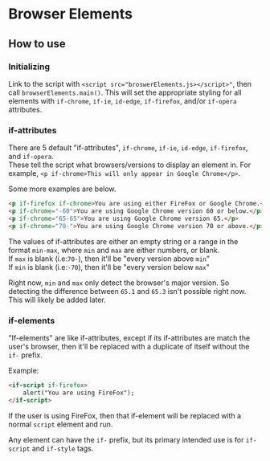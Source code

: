 # Browser Elements

## How to use

### Initializing

Link to the script with `<script src="broswerElements.js></script>"`, then call `browserElements.main()`. This will set the appropriate styling for all elements with `if-chrome`, `if-ie`, `id-edge`, `if-firefox`, and/or `if-opera` attributes.

### if-attributes

There are 5 default "if-attributes", `if-chrome`, `if-ie`, `id-edge`, `if-firefox`, and `if-opera`.\
These tell the script what browsers/versions to display an element in. For example, `<p if-chrome>This will only appear in Google Chrome</p>`.

Some more examples are below.

```html
<p if-firefox if-chrome>You are using either FireFox or Google Chrome.</p>
<p if-chrome="-60">You are using Google Chrome version 60 or below.</p>
<p if-chrome="65-65">You are using Google Chrome version 65.</p>
<p if-chrome="70-">You are using Google Chrome version 70 or above.</p>
```

The values of if-attributes are either an empty string or a range in the format `min-max`, where `min` and `max` are either numbers, or blank.\
If `max` is blank (i.e:`70-`), then it'll be "every version above `min`"\
If `min` is blank (i.e:`-70`), then it'll be "every version below `max`"

Right now, `min` and `max` only detect the browser's major version. So detecting the difference between `65.1` and `65.3` isn't possible right now. This will likely be added later.

### if-elements

"If-elements" are like if-attributes, except if its if-attributes are match the user's browser, then it'll be replaced with a duplicate of itself without the `if-` prefix.

Example:

```html
<if-script if-firefox>
	alert("You are using FireFox");
</if-script>
```

If the user is using FireFox, then that if-element will be replaced with a normal `script` element and run.

Any element can have the `if-` prefix, but its primary intended use is for `if-script` and `if-style` tags.